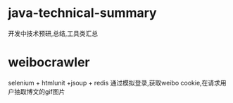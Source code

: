 # java-technical-summary
开发中技术预研,总结,工具类汇总

# weibocrawler 
selenium + htmlunit +jsoup + redis 通过模拟登录,获取weibo cookie,在请求用户抽取博文的gif图片
